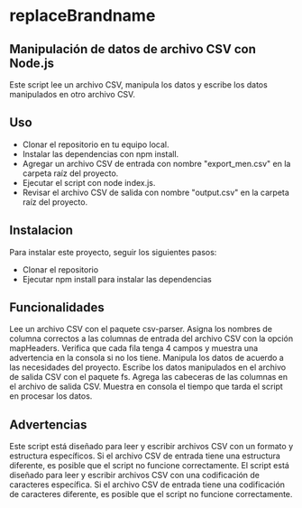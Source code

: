 # replaceBrandname
## Manipulación de datos de archivo CSV con Node.js
Este script lee un archivo CSV, manipula los datos y escribe los datos manipulados en otro archivo CSV.

## Uso
* Clonar el repositorio en tu equipo local.
* Instalar las dependencias con npm install.
* Agregar un archivo CSV de entrada con nombre "export_men.csv" en la carpeta raíz del proyecto.
* Ejecutar el script con node index.js.
* Revisar el archivo CSV de salida con nombre "output.csv" en la carpeta raíz del proyecto.

## Instalacion
Para instalar este proyecto, seguir los siguientes pasos:

* Clonar el repositorio
* Ejecutar npm install para instalar las dependencias

## Funcionalidades
Lee un archivo CSV con el paquete csv-parser.
Asigna los nombres de columna correctos a las columnas de entrada del archivo CSV con la opción mapHeaders.
Verifica que cada fila tenga 4 campos y muestra una advertencia en la consola si no los tiene.
Manipula los datos de acuerdo a las necesidades del proyecto.
Escribe los datos manipulados en el archivo de salida CSV con el paquete fs.
Agrega las cabeceras de las columnas en el archivo de salida CSV.
Muestra en consola el tiempo que tarda el script en procesar los datos.
## Advertencias
Este script está diseñado para leer y escribir archivos CSV con un formato y estructura específicos. Si el archivo CSV de entrada tiene una estructura diferente, es posible que el script no funcione correctamente.
El script está diseñado para leer y escribir archivos CSV con una codificación de caracteres específica. Si el archivo CSV de entrada tiene una codificación de caracteres diferente, es posible que el script no funcione correctamente.



